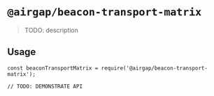 # `@airgap/beacon-transport-matrix`

> TODO: description

## Usage

```
const beaconTransportMatrix = require('@airgap/beacon-transport-matrix');

// TODO: DEMONSTRATE API
```
